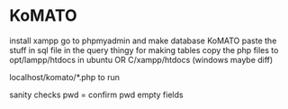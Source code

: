 # KoMATO

install xampp
go to phpmyadmin and make database KoMATO
paste the stuff in sql file in the query thingy for making tables
copy the php files to opt/lampp/htdocs in ubuntu OR C/xampp/htdocs (windows maybe diff)

localhost/komato/*.php to run

sanity checks
pwd = confirm pwd
empty fields


